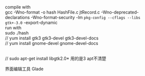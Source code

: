 compile with <br>
gcc -Wno-format -o hash HashFile.c jtRecord.c -Wno-deprecated-declarations -Wno-format-security -lm `pkg-config --cflags --libs gtk+-3.0` -export-dynamic  <br>
run with  <br>
sudo ./hash  <br>
// yum install gtk3 gtk3-devel gtk3-devel-docs <br>
// yum install gnome-devel gnome-devel-docs <br><br>

// sudo apt-get install libgtk2.0*     用的是3 apt不清楚 <br>

界面编辑工具 Glade<br>
